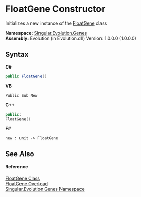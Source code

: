 # FloatGene Constructor 
 

Initializes a new instance of the <a href="0669b42b-c8df-2480-a278-6e83e27b51b7">FloatGene</a> class

**Namespace:**&nbsp;<a href="c9a39aef-d3b0-be3b-cda0-1d7eb5bdd4e1">Singular.Evolution.Genes</a><br />**Assembly:**&nbsp;Evolution (in Evolution.dll) Version: 1.0.0.0 (1.0.0.0)

## Syntax

**C#**<br />
``` C#
public FloatGene()
```

**VB**<br />
``` VB
Public Sub New
```

**C++**<br />
``` C++
public:
FloatGene()
```

**F#**<br />
``` F#
new : unit -> FloatGene
```


## See Also


#### Reference
<a href="0669b42b-c8df-2480-a278-6e83e27b51b7">FloatGene Class</a><br /><a href="622e02f7-603a-c523-9111-9650570109fd">FloatGene Overload</a><br /><a href="c9a39aef-d3b0-be3b-cda0-1d7eb5bdd4e1">Singular.Evolution.Genes Namespace</a><br />